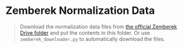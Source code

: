 # Zemberek Normalization Data
> Download the normalization data files from [the official Zemberek Drive folder](https://drive.google.com/drive/folders/1jNT6BJoEbiLuVbQwBYdVNoibEdzDd2WC?usp=sharing) and put the contents in this folder. Or use `zemberek_downloader.py` to automatically download the files.